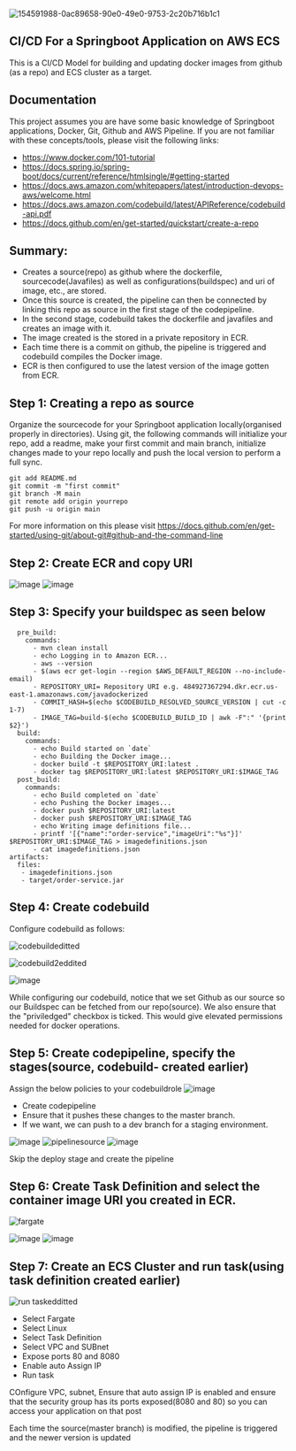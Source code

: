 ![154591988-0ac89658-90e0-49e0-9753-2c20b716b1c1](https://user-images.githubusercontent.com/97601366/155172472-c02083b0-b956-4013-bacb-5cbfea62bf35.png)

## CI/CD For a Springboot Application on AWS ECS 

This is a CI/CD Model for building and updating docker images from github (as a repo) and ECS cluster as a target.

## Documentation

This project assumes you are have some basic knowledge of Springboot applications, Docker, Git, Github and AWS Pipeline.
If you are not familiar with these concepts/tools, please visit the following links:
* https://www.docker.com/101-tutorial
* https://docs.spring.io/spring-boot/docs/current/reference/htmlsingle/#getting-started
* https://docs.aws.amazon.com/whitepapers/latest/introduction-devops-aws/welcome.html
* https://docs.aws.amazon.com/codebuild/latest/APIReference/codebuild-api.pdf
* https://docs.github.com/en/get-started/quickstart/create-a-repo

## Summary:
* Creates a source(repo) as github where the dockerfile, sourcecode(Javafiles) as well as configurations(buildspec) and uri of image, etc., are stored.
* Once this source is created, the pipeline can then be connected by linking this repo as source in the first stage of the codepipeline.
* In the second stage, codebuild takes the dockerfile and javafiles and creates an image with it.
* The image created is the stored in a private repository in ECR.
* Each time there is a commit on github, the pipeline is triggered and codebuild compiles the Docker image.
* ECR is then configured to use the latest version of the image gotten from ECR.

## Step 1: Creating a repo as source

Organize the sourcecode for your Springboot application locally(organised properly in directories).
Using git, the following commands will initialize your repo, add a readme, make your first commit and main branch, initialize changes made to your repo locally and push the local version to perform a full sync.

```git init 
git add README.md
git commit -m "first commit"
git branch -M main
git remote add origin yourrepo
git push -u origin main
```
For more information on this please visit
https://docs.github.com/en/get-started/using-git/about-git#github-and-the-command-line

## Step 2: Create ECR and copy URI

![image](https://user-images.githubusercontent.com/97601366/155216588-0e458725-95ab-47f3-9cc6-7227b4635fca.png)
![image](https://user-images.githubusercontent.com/97601366/155216789-5ab620de-3b89-4f4d-95c5-61e8e024f525.png)

## Step 3: Specify your buildspec as seen below

```phases:
  pre_build:
    commands:
      - mvn clean install
      - echo Logging in to Amazon ECR...
      - aws --version
      - $(aws ecr get-login --region $AWS_DEFAULT_REGION --no-include-email)
      - REPOSITORY_URI= Repository URI e.g. 484927367294.dkr.ecr.us-east-1.amazonaws.com/javadockerized 
      - COMMIT_HASH=$(echo $CODEBUILD_RESOLVED_SOURCE_VERSION | cut -c 1-7)
      - IMAGE_TAG=build-$(echo $CODEBUILD_BUILD_ID | awk -F":" '{print $2}')
  build:
    commands:
      - echo Build started on `date`
      - echo Building the Docker image...
      - docker build -t $REPOSITORY_URI:latest .
      - docker tag $REPOSITORY_URI:latest $REPOSITORY_URI:$IMAGE_TAG
  post_build:
    commands:
      - echo Build completed on `date`
      - echo Pushing the Docker images...
      - docker push $REPOSITORY_URI:latest
      - docker push $REPOSITORY_URI:$IMAGE_TAG
      - echo Writing image definitions file...
      - printf '[{"name":"order-service","imageUri":"%s"}]' $REPOSITORY_URI:$IMAGE_TAG > imagedefinitions.json
      - cat imagedefinitions.json
artifacts:
  files:
   - imagedefinitions.json
   - target/order-service.jar
   ```

## Step 4: Create codebuild 

Configure codebuild as follows:

![codebuildeditted](https://user-images.githubusercontent.com/97601366/155218149-32cbe413-c55a-49e5-8e81-bafa1fa1f1a8.png)

![codebuild2eddited](https://user-images.githubusercontent.com/97601366/155219066-d3315295-9111-498f-888b-c362f38aae76.png)

![image](https://user-images.githubusercontent.com/97601366/155219234-516f173c-93f1-432f-bc9e-10a15fe86fd0.png)

While configuring our codebuild, notice that we set Github as our source so our Buildspec can be fetched from our repo(source). We also ensure that the "priviledged" checkbox is ticked. This would give elevated permissions needed for docker operations.

## Step 5: Create codepipeline, specify the stages(source, codebuild- created earlier)
Assign the below policies to your codebuildrole
![image](https://user-images.githubusercontent.com/97601366/155225253-331c16a8-ad14-47c6-b274-3397e6479a2e.png)
* Create codepipeline
* Ensure that it pushes these changes to the master branch. 
* If we want, we can push to a dev branch for a staging environment. 


![image](https://user-images.githubusercontent.com/97601366/155223172-5aab2c7b-c043-4477-a092-d38ab36304db.png)
![pipelinesource](https://user-images.githubusercontent.com/97601366/155223872-ebc8a61e-438c-4b68-89c0-378b15cce476.png)
![image](https://user-images.githubusercontent.com/97601366/155223007-3be1c0a9-17c1-4af5-9bd4-e877df1593d3.png)

Skip the deploy stage and create the pipeline

## Step 6: Create Task Definition and select the container image URI you created in ECR.
![fargate](https://user-images.githubusercontent.com/97601366/155226331-9d5d9495-82fe-4cd9-aa5a-aa32d92b9c70.png)

![image](https://user-images.githubusercontent.com/97601366/155225915-d6301c50-bca8-4271-be24-8c9a05a1128c.png)
![image](https://user-images.githubusercontent.com/97601366/155226286-0203dbdb-9d53-4b3a-9316-48afa68a6a05.png)



## Step 7: Create an ECS Cluster and run task(using task definition created earlier)
![run taskedditted](https://user-images.githubusercontent.com/97601366/155229168-856a82d3-dc0f-4042-93c8-2eae11fd1f6e.png)

* Select Fargate
* Select Linux
* Select Task Definition
* Select VPC and SUBnet
* Expose ports 80 and 8080
* Enable auto Assign IP
* Run task

COnfigure VPC, subnet,
Ensure that auto assign IP is enabled and ensure that the security group has its ports exposed(8080 and 80) so you can access your application on that post


Each time the source(master branch) is modified, the pipeline is triggered and the newer version is updated



